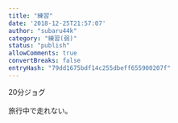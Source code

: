 ```yaml
---
title: "練習"
date: '2018-12-25T21:57:07'
author: "subaru44k"
category: "練習(弱)"
status: "publish"
allowComments: true
convertBreaks: false
entryHash: "79dd1675bdf14c255dbeff655900207f"
---
```

20分ジョグ<br>
<br>
旅行中で走れない。
